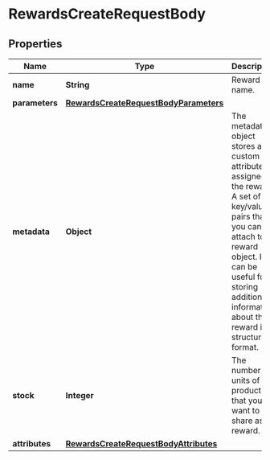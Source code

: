 

# RewardsCreateRequestBody


## Properties

| Name | Type | Description |
|------------ | ------------- | ------------- |
|**name** | **String** | Reward name. |
|**parameters** | [**RewardsCreateRequestBodyParameters**](RewardsCreateRequestBodyParameters.md) |  |
|**metadata** | **Object** | The metadata object stores all custom attributes assigned to the reward. A set of key/value pairs that you can attach to a reward object. It can be useful for storing additional information about the reward in a structured format. |
|**stock** | **Integer** | The number of units of the product that you want to share as a reward. |
|**attributes** | [**RewardsCreateRequestBodyAttributes**](RewardsCreateRequestBodyAttributes.md) |  |



